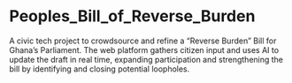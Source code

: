 # Peoples_Bill_of_Reverse_Burden
A civic tech project to crowdsource and refine a “Reverse Burden” Bill for Ghana’s Parliament. The web platform gathers citizen input and uses AI to update the draft in real time, expanding participation and strengthening the bill by identifying and closing potential loopholes.
